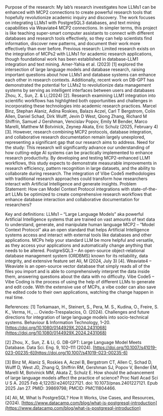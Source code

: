Purpose of the research: My lab’s research investigates how LLMs1 can be enhanced with MCP2 connections to create powerful research tools that hopefully revolutionize academic inquiry and discovery. The work focuses on integrating LLMs1 with PostgreSQL3 databases, and text mining capabilities via Weaviate4 MCP2 connections. In simpler terms, this project is like teaching super-smart computer assistants to connect with different databases and research tools effectively, so they can help scientists find information, discover new patterns, and document their work more effectively than ever before.
Previous research:  Limited research exists on the integration of MCPs2 with LLMs1 for academic research applications, though foundational work has been established in database-LLM1 integration and text mining. Amer-Yahia et al. (2023) [1] explored the intersection of large language models and database research, raising important questions about how LLMs1 and database systems can enhance each other in research contexts. Additionally, recent work on DB-GPT has demonstrated the potential for LLMs2 to revolutionize data management systems by serving as intelligent interfaces between users and databases Zhou, X., Sun, Z. & Li,(2024) [2]. Research examining LLM1 integration into scientific workflows has highlighted both opportunities and challenges in incorporating these technologies into academic research practices. Marcel Binz, Stephan Alaniz, Adina Roskies, Balazs Aczel, Carl T Bergstrom, Colin Allen, Daniel Schad, Dirk Wulff, Jevin D West, Qiong Zhang, Richard M Shiffrin, Samuel J Gershman, Vencislav Popov, Emily M Bender, Marco Marelli, Matthew M Botvinick, Zeynep Akata, Eric Schulz (2025, February 4) [3]. However, research combining MCP2 protocols, database integration, and collaborative research documentation remain largely unexplored, representing a significant gap that our research aims to address.
Need for the study: This research will significantly advance our understanding of how cutting-edge AI systems can be practically implemented to enhance research productivity. By developing and testing MCP2-enhanced LLM1 workflows, this study expects to demonstrate measurable improvements in research efficiency, pattern recognition in large datasets, and the ability to collaborate during research. The integration of Vibe Code5 methodologies with traditional research approaches could transform how researchers interact with Artificial Intelligence and generate insights.
 Problem Statement: How can Model Context Protocol integrations with state-of-the-art LLMs be optimized to create comprehensive research workflows that enhance database interaction  and collaborative documentation for researchers?

Key and definitions: 
LLMs1 – “Large Language Models” aka powerful Artificial Intelligence systems that are trained on vast amounts of text data to understand, generate, and manipulate human language
MCP2 – “Model Context Protocol” aka an open standard that helps Artificial Intelligence systems access and interact with external tools like databases and other applications. MCPs help your standard LLM be more helpful and versatile, as they access your applications and automatically change anything that needs to be altered.
PostgreSQL3 – An open-source object-relational database management system (ORDBMS) known for its reliability, data integrity, and extensive feature set Ali, M (2024, July 3) [4].
Weaviate4 – Weaviate is an open-source vector database that simply reads all of the files you import and is able to comprehensively interpret the data inside them, answering questions about the data with no difficulty.
Vibe Code5 – Vibe Coding is the process of using the help of different LLMs to generate and edit code. With the extensive use of MCPs, a vibe coder can also save the edited code to their own applications, watching the change happen in real time.

References:
[1] Torkamaan, H., Steinert, S., Pera, M. S., Kudina, O., Freire, S. K., Verma, H., … Oviedo-Trespalacios, O. (2024). Challenges and future directions for integration of large language models into socio-technical systems. Behaviour & Information Technology, 1–20. [https://doi.org/10.1080/0144929X.2024.2431068](https://doi.org/10.1080/0144929X.2024.2431068)

[2] Zhou, X., Sun, Z. & Li, G. DB-GPT: Large Language Model Meets Database. Data Sci. Eng. 9, 102–111 (2024). [https://doi.org/10.1007/s41019-023-00235-6](https://doi.org/10.1007/s41019-023-00235-6)

[3] Binz M, Alaniz S, Roskies A, Aczel B, Bergstrom CT, Allen C, Schad D, Wulff D, West JD, Zhang Q, Shiffrin RM, Gershman SJ, Popov V, Bender EM, Marelli M, Botvinick MM, Akata Z, Schulz E. How should the advancement of large language models affect the practice of science? Proc Natl Acad Sci U S A. 2025 Feb 4;122(5):e2401227121. doi: 10.1073/pnas.2401227121. Epub 2025 Jan 27. PMID: 39869798; PMCID: PMC11804466.

[4] Ali, M, What Is PostgreSQL? How It Works, Use Cases, and Resources, (2024). [https://www.datacamp.com/blog/what-is-postgresql-introduction](https://www.datacamp.com/blog/what-is-postgresql-introduction)
